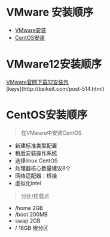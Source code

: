 # VMware 安装顺序
- [VMware安装](https://github.com/sammffl/Sam-install-doc/blob/master/VMware.md#vmware12安装顺序)
- [CentOS安装](https://github.com/sammffl/Sam-install-doc/blob/master/VMware.md#CentOS安装顺序)

# VMware12安装顺序
<div><a href="http://www.vmware.com/cn/products/workstation/workstation-evaluation" target="_blank">VMware官网下载12安装包</a></div>
[keys](http://beikeit.com/post-514.html)

# CentOS安装顺序
> 在VMware中安装CentOS
- 新建标准类型配置
- 稍后安装操作系统
- 选择linux CentOS
- 处理器核心数量建议8个
- 网络适配器：桥接
- 虚拟化intel

> 分区/挂载点
- /home 2GB
- /boot 200MB
- swap 2GB
- / 16GB 根分区 
